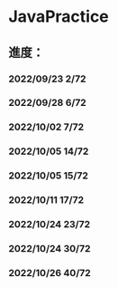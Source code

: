 # JavaPractice

## 進度：
### 2022/09/23  2/72
### 2022/09/28  6/72
### 2022/10/02  7/72
### 2022/10/05  14/72
### 2022/10/05  15/72
### 2022/10/11  17/72
### 2022/10/24  23/72
### 2022/10/24  30/72
### 2022/10/26  40/72
